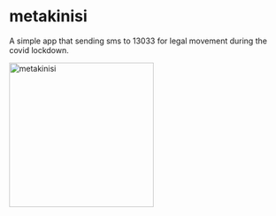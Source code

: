 # metakinisi

A simple app that sending sms to 13033 for legal movement during the covid lockdown. 

<img width="261" alt="metakinisi" src="https://user-images.githubusercontent.com/87210260/125170194-6f262380-e1b6-11eb-8dfa-366290957ac3.png">

